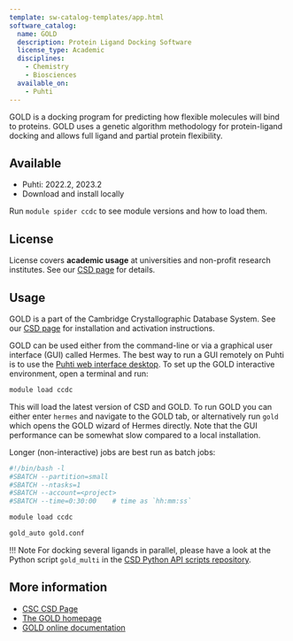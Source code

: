 ```yaml
---
template: sw-catalog-templates/app.html
software_catalog:
  name: GOLD
  description: Protein Ligand Docking Software
  license_type: Academic
  disciplines:
    - Chemistry
    - Biosciences
  available_on:
    - Puhti
---
```


GOLD is a docking program for predicting how flexible molecules will
bind to proteins. GOLD uses a genetic algorithm methodology for
protein-ligand docking and allows full ligand and partial protein
flexibility.

## Available

- Puhti: 2022.2, 2023.2
- Download and install locally

Run `module spider ccdc` to see module versions and how to load them.

## License

License covers **academic usage** at universities
and non-profit research institutes. See our [CSD page](csd.md)
for details.

## Usage

GOLD is a part of the Cambridge Crystallographic Database System.
See our [CSD page](csd.md) for installation and activation instructions.

GOLD can be used either from the command-line or via a graphical user interface
(GUI) called Hermes. The best way to run a GUI remotely on Puhti is to use the
[Puhti web interface desktop](../computing/webinterface/desktop.md). To set up
the GOLD interactive environment, open a terminal and run:

```bash
module load ccdc
```

This will load the latest version of CSD and GOLD. To run GOLD you can either
enter `hermes` and navigate to the GOLD tab, or alternatively run `gold` which
opens the GOLD wizard of Hermes directly. Note that the GUI performance can be
somewhat slow compared to a local installation.

Longer (non-interactive) jobs are best run as batch jobs:

```bash
#!/bin/bash -l
#SBATCH --partition=small
#SBATCH --ntasks=1
#SBATCH --account=<project>
#SBATCH --time=0:30:00    # time as `hh:mm:ss`

module load ccdc

gold_auto gold.conf
```

!!! Note
    For docking several ligands in parallel, please have a look at the Python
    script `gold_multi` in the
    [CSD Python API scripts repository](https://github.com/ccdc-opensource/csd-python-api-scripts).

## More information

- [CSC CSD Page](csd.md)
- [The GOLD homepage](https://www.ccdc.cam.ac.uk/solutions/software/gold/)
- [GOLD online documentation](https://www.ccdc.cam.ac.uk/support-and-resources/documentation-and-resources/?category=All%20Categories&product=GOLD&type=All%20Types)
